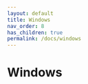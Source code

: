 ```yaml
---
layout: default
title: Windows
nav_order: 8
has_children: true
permalink: /docs/windows
---
```


# Windows